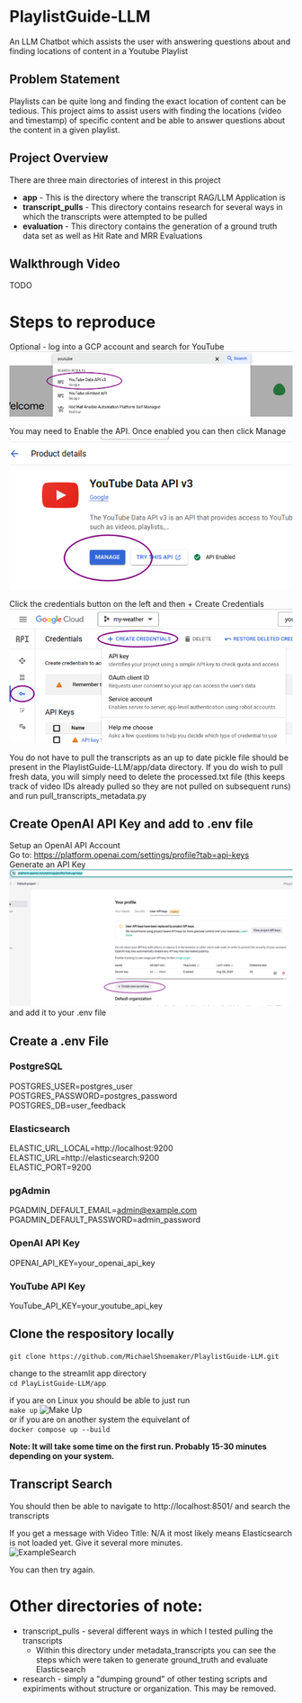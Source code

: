 # PlaylistGuide-LLM
An LLM Chatbot which assists the user with answering questions about and finding locations of content in a Youtube Playlist

## Problem Statement
Playlists can be quite long and finding the exact location of content can be tedious. This project aims to assist users with finding the locations (video and timestamp) of specific content and be able to answer questions about the content in a given playlist.

## Project Overview
There are three main directories of interest in this project
* <b>app</b> - This is the directory where the transcript RAG/LLM Application is
* <b>transcript_pulls</b> - This directory contains research for several ways in which the transcripts were attempted to be pulled
* <b>evaluation</b> - This directory contains the generation of a ground truth data set as well as Hit Rate and MRR Evaluations


## Walkthrough Video
TODO

# Steps to reproduce
Optional - log into a GCP account and search for YouTube</br>
![API Search](./images/YouTubeAPISearch.png)</br>

You may need to Enable the API. Once enabled you can then click Manage</br>
![API Search](./images/YouTubeAPIManage.png)</br>

Click the credentials button on the left and then + Create Credentials</br>
![API Search](./images/CreateCredentials.png)</br>

You do not have to pull the transcripts as an up to date pickle file should be present in the PlaylistGuide-LLM/app/data directory.
If you do wish to pull fresh data, you will simply need to delete the processed.txt file (this keeps track of video IDs already pulled so they are not pulled on subsequent runs) and run pull_transcripts_metadata.py<br>

## Create OpenAI API Key and add to .env file
Setup an OpenAI API Account<br>
Go to: https://platform.openai.com/settings/profile?tab=api-keys<br>
Generate an API Key<br>
![OpenAI API](./images/OpenAIAPI_Key.png)</br>
and add it to your .env file


## Create a .env File
### PostgreSQL
POSTGRES_USER=postgres_user<br>
POSTGRES_PASSWORD=postgres_password<br>
POSTGRES_DB=user_feedback<br>

### Elasticsearch
ELASTIC_URL_LOCAL=http://localhost:9200<br>
ELASTIC_URL=http://elasticsearch:9200<br>
ELASTIC_PORT=9200<br>

### pgAdmin
PGADMIN_DEFAULT_EMAIL=admin@example.com<br>
PGADMIN_DEFAULT_PASSWORD=admin_password<br>

### OpenAI API Key
OPENAI_API_KEY=your_openai_api_key<br>

### YouTube API Key
YouTube_API_KEY=your_youtube_api_key


## Clone the respository locally
```git clone https://github.com/MichaelShoemaker/PlaylistGuide-LLM.git```

change to the streamlit app directory<br>
```cd PlayListGuide-LLM/app```

if you are on Linux you should be able to just run<br>
```make up```
![Make Up](./images/MakeUp.gif)</br>
or if you are on another system the equivelant of<br>
```docker compose up --build```

<b>Note: It will take some time on the first run. Probably 15-30 minutes depending on your system.</b>

## Transcript Search
You should then be able to navigate to http://localhost:8501/ and search the transcripts

If you get a message with Video Title: N/A it most likely means Elasticsearch is not loaded yet. Give it several more minutes.<br>
![ExampleSearch](./images/ExampleSearch.gif)</br>

You can then try again.


# Other directories of note:

* transcript_pulls - several different ways in which I tested pulling the transcripts
    - Within this directory under metadata_transcripts you can see the steps which were taken to generate ground_truth and evaluate Elasticsearch
* research - simply a "dumping ground" of other testing scripts and expiriments without structure or organization. This may be removed.
